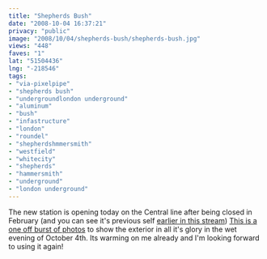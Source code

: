 ```yaml
---
title: "Shepherds Bush"
date: "2008-10-04 16:37:21"
privacy: "public"
image: "2008/10/04/shepherds-bush/shepherds-bush.jpg"
views: "448"
faves: "1"
lat: "51504436"
lng: "-218546"
tags:
- "via-pixelpipe"
- "shepherds bush"
- "undergroundlondon underground"
- "aluminum"
- "bush"
- "infastructure"
- "london"
- "roundel"
- "shepherdshmmersmith"
- "westfield"
- "whitecity"
- "shepherds"
- "hammersmith"
- "underground"
- "london underground"
---
```

The new station is opening today on the Central line after being closed in February (and you can see it's previous self <a href="http://flickr.com/photos/phillprice/sets/72157607736357942">earlier in this stream</a>) <a href="http://flickr.com/photos/phillprice/sets/72157607742321287">This is a one off burst of photos</a> to show the exterior in all it's glory in the wet evening of October 4th. Its warming on me already and I'm looking forward to using it again!
